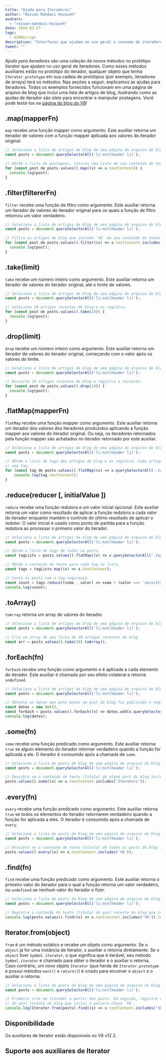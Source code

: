 ```yaml
---
title: "Ajuda para Iteradores"
author: "Rezvan Mahdavi Hezaveh"
avatars: 
  - "rezvan-mahdavi-hezaveh"
date: 2024-03-27
tags: 
  - ECMAScript
description: "Interfaces que ajudam no uso geral e consumo de iteradores."
tweet: ""
---
```


*Ajuda para iteradores* são uma coleção de novos métodos no protótipo Iterator que ajudam no uso geral de iteradores. Como esses métodos auxiliares estão no protótipo do iterador, qualquer objeto que tenha `Iterator.prototype` em sua cadeia de protótipos (por exemplo, iteradores de arrays) terá os métodos. Nas seções a seguir, explicamos as ajudas para iteradores. Todos os exemplos fornecidos funcionam em uma página de arquivo de blog que inclui uma lista de artigos de blog, ilustrando como as ajudas de iterador são úteis para encontrar e manipular postagens. Você pode testá-los na [página do blog do V8](https://v8.dev/blog)!

<!--truncate-->

## .map(mapperFn)

`map` recebe uma função mapper como argumento. Este auxiliar retorna um iterador de valores com a função mapper aplicada aos valores do iterador original.

```javascript
// Seleciona a lista de artigos de blog de uma página de arquivo de blog.
const posts = document.querySelectorAll('li:not(header li)');

// Obtém a lista de postagens, retorna uma lista de seu conteúdo de texto (títulos) e as registra.
for (const post de posts.values().map((x) => x.textContent)) {
  console.log(post);
}
```

## .filter(filtererFn)

`filter` recebe uma função de filtro como argumento. Este auxiliar retorna um iterador de valores do iterador original para os quais a função de filtro retornou um valor verdadeiro.

```javascript
// Seleciona a lista de artigos de blog de uma página de arquivo de blog.
const posts = document.querySelectorAll('li:not(header li)');

// Filtra os artigos de blog que incluem `V8` em seu conteúdo de texto (títulos) e os registra.
for (const post de posts.values().filter((x) => x.textContent.includes('V8'))) {
  console.log(post);
} 
```

## .take(limit)

`take` recebe um número inteiro como argumento. Este auxiliar retorna um iterador de valores do iterador original, até o limite de valores.

```javascript
// Seleciona a lista de artigos de blog de uma página de arquivo de blog.
const posts = document.querySelectorAll('li:not(header li)');

// Seleciona 10 artigos recentes de blog e os registra.
for (const post de posts.values().take(10)) {
  console.log(post);
}
```

## .drop(limit)

`drop` recebe um número inteiro como argumento. Este auxiliar retorna um iterador de valores do iterador original, começando com o valor após os valores do limite.

```javascript
// Seleciona a lista de artigos de blog de uma página de arquivo de blog.
const posts = document.querySelectorAll('li:not(header li)');

// Descarta 10 artigos recentes de blog e registra o restante.
for (const post de posts.values().drop(10)) {
  console.log(post);
}
```

## .flatMap(mapperFn)

`flatMap` recebe uma função mapper como argumento. Este auxiliar retorna um iterador dos valores dos iteradores produzidos aplicando a função mapper aos valores do iterador original. Ou seja, os iteradores retornados pela função mapper são achatados no iterador retornado por este auxiliar.

```javascript
// Seleciona a lista de artigos de blog de uma página de arquivo de blog.
const posts = document.querySelectorAll('li:not(header li)');

// Obtém a lista de tags dos artigos de blog e as registra. Cada artigo pode ter mais de
// uma tag.
for (const tag de posts.values().flatMap((x) => x.querySelectorAll('.tag').values())) {
    console.log(tag.textContent);
}
```

## .reduce(reducer [, initialValue ])

`reduce` recebe uma função redutora e um valor inicial opcional. Este auxiliar retorna um valor como resultado de aplicar a função redutora a cada valor do iterador enquanto mantém o controle do último resultado de aplicar o redutor. O valor inicial é usado como ponto de partida para a função redutora ao processar o primeiro valor do iterador.

```javascript
// Seleciona a lista de artigos de blog de uma página de arquivo de blog.
const posts = document.querySelectorAll('li:not(header li)');

// Obtém a lista de tags de todos os posts.
const tagLists = posts.values().flatMap((x) => x.querySelectorAll('.tag').values());

// Obtém o contexto de texto para cada tag na lista.
const tags = tagLists.map((x) => x.textContent);

// Conta os posts com a tag segurança.
const count = tags.reduce((soma , valor) => soma + (valor === 'security' ? 1 : 0), 0);
console.log(count);
```

## .toArray()

`toArray` retorna um array de valores do iterador.

```javascript
// Seleciona a lista de artigos de blog de uma página de arquivo de blog.
const posts = document.querySelectorAll('li:not(header li)');

// Cria um array de uma lista de 10 artigos recentes de blog.
const arr = posts.values().take(10).toArray();
```

## .forEach(fn)

`forEach` recebe uma função como argumento e é aplicada a cada elemento do iterador. Este auxiliar é chamado por seu efeito colateral e retorna `undefined`.

```javascript
// Seleciona a lista de artigos de blog de uma página de arquivo de blog.
const posts = document.querySelectorAll('li:not(header li)');

// Obtenha as datas que pelo menos um post do blog foi publicado e registre-as.
const dates = new Set();
const forEach = posts.values().forEach((x) => dates.add(x.querySelector('time')));
console.log(dates);
```

## .some(fn)

`some` recebe uma função predicado como argumento. Este auxiliar retorna `true` se algum elemento do iterador retornar verdadeiro quando a função for aplicada a ele. O iterador é consumido após a chamada de `some`.

```javascript
// Selecione a lista de posts do blog de uma página de arquivo do blog.
const posts = document.querySelectorAll('li:not(header li)');

// Descubra se o conteúdo do texto (título) de algum post do blog inclui a palavra-chave `Iterators`.
posts.values().some((x) => x.textContent.includes('Iterators'));
```

## .every(fn)

`every` recebe uma função predicado como argumento. Este auxiliar retorna `true` se todos os elementos do iterador retornarem verdadeiro quando a função for aplicada a eles. O iterador é consumido após a chamada de `every`.

```javascript
// Selecione a lista de posts do blog de uma página de arquivo do blog.
const posts = document.querySelectorAll('li:not(header li)');

// Descubra se o conteúdo do texto (título) de todos os posts do blog inclui a palavra-chave `V8`.
posts.values().every((x) => x.textContent.includes('V8'));
```

## .find(fn)

`find` recebe uma função predicado como argumento. Este auxiliar retorna o primeiro valor do iterador para o qual a função retorna um valor verdadeiro, ou `undefined` se nenhum valor do iterador o fizer.

```javascript
// Selecione a lista de posts do blog de uma página de arquivo do blog.
const posts = document.querySelectorAll('li:not(header li)');

// Registre o conteúdo do texto (título) do post recente do blog que inclui a palavra-chave `V8`.
console.log(posts.values().find((x) => x.textContent.includes('V8')).textContent);
```

## Iterator.from(object)

`from` é um método estático e recebe um objeto como argumento. Se o `object` já for uma instância de Iterator, o auxiliar o retorna diretamente. Se o `object` tiver `Symbol.iterator`, o que significa que é iterável, seu método `Symbol.iterator` é chamado para obter o iterador e o auxiliar o retorna. Caso contrário, um novo objeto `Iterator` (que herda de `Iterator.prototype` e possui métodos `next()` e `return()`) é criado para envolver o `object` e o auxiliar o retorna.

```javascript
// Selecione a lista de posts do blog de uma página de arquivo do blog.
const posts = document.querySelectorAll('li:not(header li)');

// Primeiro crie um iterador a partir dos posts. Em seguida, registre o conteúdo do texto (título)
// do post recente do blog que inclui a palavra-chave `V8`.
console.log(Iterator.from(posts).find((x) => x.textContent.includes('V8')).textContent);
```

## Disponibilidade

Os auxiliares de Iterator estão disponíveis no V8 v12.2.

## Suporte aos auxiliares de Iterator

<feature-support chrome="122 https://chromestatus.com/feature/5102502917177344"
                 firefox="no https://bugzilla.mozilla.org/show_bug.cgi?id=1568906"
                 safari="no https://bugs.webkit.org/show_bug.cgi?id=248650" 
                 nodejs="no"
                 babel="yes https://github.com/zloirock/core-js#iterator-helpers"></feature-support>
